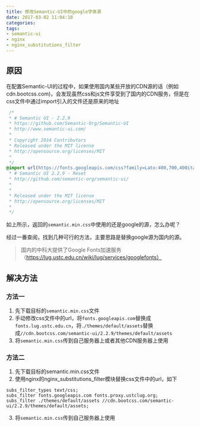 ```yaml
---
title: 修改Semantic-UI中的google字体源
date: 2017-03-02 11:04:18
categories:
tags:
- semantic-ui
- nginx
- nginx_substitutions_filter
---
```


## 原因

在配置Semantic-UI的过程中，如果使用国内某些开放的CDN源的话（例如cdn.bootcss.com)，会发现虽然css和js文件享受到了国内的CDN服务，但是在css文件中通过import引入的文件还是原来的地址
```css
 /*
 * # Semantic UI - 2.2.9
 * https://github.com/Semantic-Org/Semantic-UI
 * http://www.semantic-ui.com/
 *
 * Copyright 2014 Contributors
 * Released under the MIT license
 * http://opensource.org/licenses/MIT
 *
 */
@import url(https://fonts.googleapis.com/css?family=Lato:400,700,400italic,700italic&subset=latin);/*!
 * # Semantic UI 2.2.9 - Reset
 * http://github.com/semantic-org/semantic-ui/
 *
 *
 * Released under the MIT license
 * http://opensource.org/licenses/MIT
 *
 */
```
如上所示，返回的``semantic.min.css``中使用的还是google的源，怎么办呢？

经过一番查阅，找到几种可行的方法，主要思路是替换google源为国内的源。
> 国内的中科大提供了Google Fonts加速服务（https://lug.ustc.edu.cn/wiki/lug/services/googlefonts）

## 解决方法

### 方法一

1. 先下载目标的``semantic.min.css``文件
2. 手动修改css文件中的url，将``fonts.googleapis.com``替换成``fonts.lug.ustc.edu.cn``，将``./themes/default/assets``替换成``//cdn.bootcss.com/semantic-ui/2.2.9/themes/default/assets``
3. 将``semantic.min.css``传到自己服务器上或者其他CDN服务器上使用

### 方法二

1. 先下载目标的semantic.min.css文件
2. 使用nginx的nginx_substitutions_filter模块替换css文件中的url，如下
```text
subs_filter_types text/css;
subs_filter fonts.googleapis.com fonts.proxy.ustclug.org;
subs_filter ./themes/default/assets //cdn.bootcss.com/semantic-ui/2.2.9/themes/default/assets;
```
3. 将``semantic.min.css``传到自己服务器上使用
